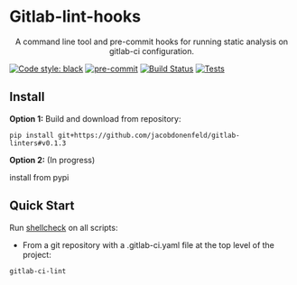 # Gitlab-lint-hooks

<p align="center"> A command line tool and pre-commit hooks for running static analysis on gitlab-ci configuration.</p>

[![Code style: black](https://img.shields.io/badge/code%20style-black-000000.svg)](https://github.com/psf/black)
[![pre-commit](https://img.shields.io/badge/pre--commit-enabled-brightgreen?logo=pre-commit&logoColor=white)](https://github.com/pre-commit/pre-commit)
[![Build Status](https://github.com/jacobdonenfeld/gitlab-linters/actions/workflows/publish-to-pypi.yml/badge.svg)](https://github.com/jacobdonenfeld/gitlab-lint-hooks/actions/workflows/publish-to-pypi.yml)
[![Tests](https://github.com/jacobdonenfeld/gitlab-linters/actions/workflows/ci.yml/badge.svg)](https://github.com/jacobdonenfeld/gitlab-lint-hooks/actions/workflows/ci.yml)

## Install
**Option 1:** Build and download from repository:
```
pip install git+https://github.com/jacobdonenfeld/gitlab-linters#v0.1.3
```
**Option 2:** (In progress)

install from pypi

## Quick Start

Run [shellcheck](https://github.com/koalaman/shellcheck) on all scripts:

- From a git repository with a .gitlab-ci.yaml file at the top level of the project:
```
gitlab-ci-lint
```
